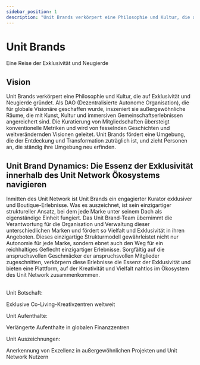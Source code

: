 ```yaml
---
sidebar_position: 1
description: "Unit Brands verkörpert eine Philosophie und Kultur, die auf Exklusivität und Neugierde gründet. Als DAO (Dezentralisierte Autonome Organisation), die für globale Visionäre geschaffen wurde, inszeniert sie außergewöhnliche Räume, die mit Kunst, Kultur und immersiven Gemeinschaftserlebnissen angereichert sind."
---
```


# Unit Brands

Eine Reise der Exklusivität und Neugierde

## Vision

Unit Brands verkörpert eine Philosophie und Kultur, die auf Exklusivität und Neugierde gründet. Als DAO (Dezentralisierte Autonome Organisation), die für globale Visionäre geschaffen wurde, inszeniert sie außergewöhnliche Räume, die mit Kunst, Kultur und immersiven Gemeinschaftserlebnissen angereichert sind. Die Kuratierung von Mitgliedschaften übersteigt konventionelle Metriken und wird von fesselnden Geschichten und weltverändernden Visionen geleitet. Unit Brands fördert eine Umgebung, die der Entdeckung und Transformation zuträglich ist, und zieht Personen an, die ständig ihre Umgebung neu erfinden.

## Unit Brand Dynamics: Die Essenz der Exklusivität innerhalb des Unit Network Ökosystems navigieren

Inmitten des Unit Network ist Unit Brands ein engagierter Kurator exklusiver und Boutique-Erlebnisse. Was es auszeichnet, ist sein einzigartiger struktureller Ansatz, bei dem jede Marke unter seinem Dach als eigenständige Einheit fungiert. Das Unit Brand-Team übernimmt die Verantwortung für die Organisation und Verwaltung dieser unterschiedlichen Marken und fördert so Vielfalt und Exklusivität in ihren Angeboten. Dieses einzigartige Strukturmodell gewährleistet nicht nur Autonomie für jede Marke, sondern ebnet auch den Weg für ein reichhaltiges Geflecht einzigartiger Erlebnisse. Sorgfältig auf die anspruchsvollen Geschmäcker der anspruchsvollen Mitglieder zugeschnitten, verkörpern diese Erlebnisse die Essenz der Exklusivität und bieten eine Plattform, auf der Kreativität und Vielfalt nahtlos im Ökosystem des Unit Network zusammenkommen.

<br />

<div class="docs-grid-alt">
  <div class="docs-card-alt">
    <div class="docs-card-alt-header">
      <span>Unit Botschaft:</span>
    </div>
    <div class="docs-card-alt-description">
      <p>
        Exklusive Co-Living-Kreativzentren weltweit
      </p>
    </div>
  </div>
  <div class="docs-card-alt">
    <div class="docs-card-alt-header">
      <span>Unit Aufenthalte:</span>
    </div>
    <div class="docs-card-alt-description">
      <p>
        Verlängerte Aufenthalte in globalen Finanzzentren
      </p>
    </div>
  </div>
  <div class="docs-card-alt">
    <div class="docs-card-alt-header">
      <span>Unit Auszeichnungen:</span>
    </div>
    <div class="docs-card-alt-description">
      <p>
        Anerkennung von Exzellenz in außergewöhnlichen Projekten und Unit Network Nutzern
      </p>
    </div>
  </div>
</div>
